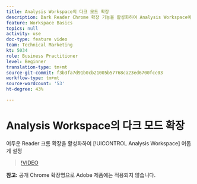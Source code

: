 ```yaml
---
title: Analysis Workspace의 다크 모드 확장
description: Dark Reader Chrome 확장 기능을 활성화하여 Analysis Workspace이 어둡게 표시됩니다.
feature: Workspace Basics
topics: null
activity: use
doc-type: feature video
team: Technical Marketing
kt: 5034
role: Business Practitioner
level: Beginner
translation-type: tm+mt
source-git-commit: f3b3fa7d91b0cb21005b57768ca23ed6700fcc03
workflow-type: tm+mt
source-wordcount: '53'
ht-degree: 43%

---
```



# Analysis Workspace의 다크 모드 확장

어두운 Reader 크롬 확장을 활성화하여 [!UICONTROL Analysis Workspace] 어둡게 설정

>[!VIDEO](https://video.tv.adobe.com/v/33774/?quality=12)

**참고:** 공개 Chrome 확장명으로 Adobe 제품에는 적용되지 않습니다.
